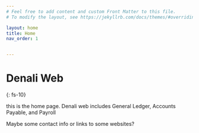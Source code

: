 ```yaml
---
# Feel free to add content and custom Front Matter to this file.
# To modify the layout, see https://jekyllrb.com/docs/themes/#overriding-theme-defaults

layout: home
title: Home
nav_order: 1


---
```

# Denali Web
{: fs-10}

this is the home page. Denali web includes General Ledger, Accounts Payable, and Payroll

Maybe some contact info or links to some websites?
